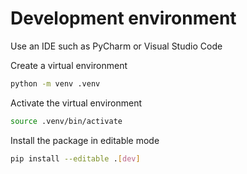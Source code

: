 # Development environment

Use an IDE such as PyCharm or Visual Studio Code

Create a virtual environment

```bash
python -m venv .venv
```

Activate the virtual environment

```bash
source .venv/bin/activate
```

Install the package in editable mode

```bash
pip install --editable .[dev]
```
